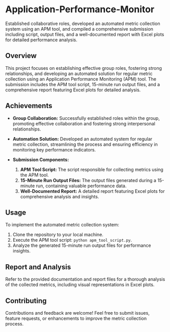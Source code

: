 # Application-Performance-Monitor
Established collaborative roles, developed an automated metric collection system using an APM tool, and compiled a comprehensive submission including script, output files, and a well-documented report with Excel plots for detailed performance analysis.

## Overview

This project focuses on establishing effective group roles, fostering strong relationships, and developing an automated solution for regular metric collection using an Application Performance Monitoring (APM) tool. The submission includes the APM tool script, 15-minute run output files, and a comprehensive report featuring Excel plots for detailed analysis.

## Achievements

- **Group Collaboration:** Successfully established roles within the group, promoting effective collaboration and fostering strong interpersonal relationships.

- **Automation Solution:** Developed an automated system for regular metric collection, streamlining the process and ensuring efficiency in monitoring key performance indicators.

- **Submission Components:**
  1. **APM Tool Script:** The script responsible for collecting metrics using the APM tool.
  2. **15-Minute Run Output Files:** The output files generated during a 15-minute run, containing valuable performance data.
  3. **Well-Documented Report:** A detailed report featuring Excel plots for comprehensive analysis and insights.

## Usage

To implement the automated metric collection system:
1. Clone the repository to your local machine.
2. Execute the APM tool script: `python apm_tool_script.py`.
3. Analyze the generated 15-minute run output files for performance insights.

## Report and Analysis

Refer to the provided documentation and report files for a thorough analysis of the collected metrics, including visual representations in Excel plots.

## Contributing

Contributions and feedback are welcome! Feel free to submit issues, feature requests, or enhancements to improve the metric collection process.





